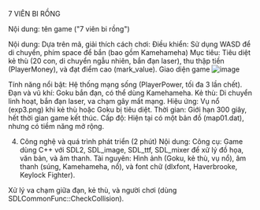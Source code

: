 7 VIÊN BI RỒNG

Nội dung: tên game ("7 viên bi rồng")


Nội dung: Dựa trên mã, giải thích cách chơi:
Điều khiển: Sử dụng WASD để di chuyển, phím space để bắn (bao gồm Kamehameha)
Mục tiêu: Tiêu diệt kẻ thù (20 con, di chuyển ngẫu nhiên, bắn đạn laser), thu thập tiền (PlayerMoney), và đạt điểm cao (mark_value).
Giao diện game
![image](https://github.com/user-attachments/assets/ea0d76ba-2176-4e6d-9af5-0c63f267df08)

Tính năng nổi bật:
Hệ thống mạng sống (PlayerPower, tối đa 3 lần chết).
Đạn và vũ khí: Goku bắn đạn, có thể dùng Kamehameha.
Kẻ thù: Di chuyển linh hoạt, bắn đạn laser, va chạm gây mất mạng.
Hiệu ứng: Vụ nổ (exp3.png) khi kẻ thù hoặc Goku bị tiêu diệt.
Thời gian: Giới hạn 300 giây, hết thời gian game kết thúc.
Cấp độ: Hiện tại có một bản đồ (map01.dat), nhưng có tiềm năng mở rộng.

4. Công nghệ và quá trình phát triển (2 phút)
Nội dung:
Công cụ: Game dùng C++ với SDL2, SDL_image, SDL_ttf, SDL_mixer để xử lý đồ họa, văn bản, và âm thanh.
Tài nguyên: Hình ảnh (Goku, kẻ thù, vụ nổ), âm thanh (súng, Kamehameha, nổ), và font chữ (dlxfont, Haverbrooke, Keylock Fighter).

Xử lý va chạm giữa đạn, kẻ thù, và người chơi (dùng SDLCommonFunc::CheckCollision).

